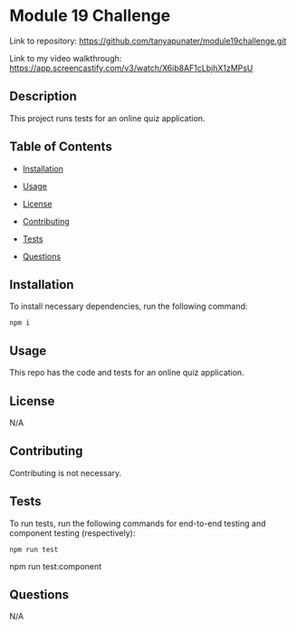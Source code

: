 # Module 19 Challenge
  Link to repository: https://github.com/tanyapunater/module19challenge.git
  
  Link to my video walkthrough: https://app.screencastify.com/v3/watch/X6ib8AF1cLbjhX1zMPsU

  ## Description
  This project runs tests for an online quiz application.


  ## Table of Contents

  * [Installation](#installation)

  * [Usage](#usage)

  * [License](#license)

  * [Contributing](#contributing)

  * [Tests](#tests)

  * [Questions](#questions)

  ## Installation

  To install necessary dependencies, run the following command:
  ```
  npm i
  ```

  ## Usage
  This repo has the code and tests for an online quiz application.

  ## License  

  N/A

  ## Contributing
  Contributing is not necessary.

  ## Tests

  To run tests, run the following commands for end-to-end testing and component testing (respectively):
  ```
  npm run test
  ```
  npm run test:component

  ## Questions

  N/A
